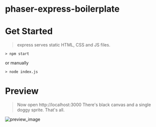 # phaser-express-boilerplate

# Get Started
> express serves static HTML, CSS and JS files.
```terminal
> npm start
```
or manually
```terminal
> node index.js
```

# Preview
> Now open http://localhost:3000 There's black canvas and a single doggy sprite. That's all.

![preview_image](https://i.imgur.com/oJoHDM0.png)
